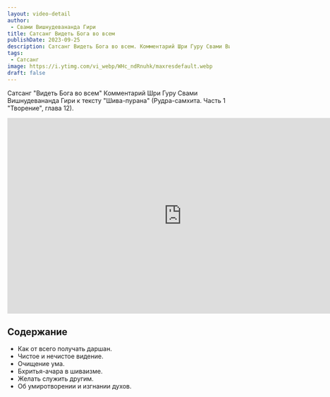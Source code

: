 ```yaml
---
layout: video-detail
author:
 - Свами Вишнудевананда Гири
title: Сатсанг Видеть Бога во всем
publishDate: 2023-09-25
description: Сатсанг Видеть Бога во всем. Комментарий Шри Гуру Свами Вишнудевананда Гири к тексту "Шива-пурана" (Рудра-самхита. Часть 1 "Творение", глава 12).
tags: 
 - Сатсанг
image: https://i.ytimg.com/vi_webp/WHc_ndRnuhk/maxresdefault.webp
draft: false
---
```


 Сатсанг "Видеть Бога во всем"
Комментарий Шри Гуру Свами Вишнудевананда Гири к тексту "Шива-пурана" (Рудра-самхита. Часть 1 "Творение", глава 12).

<iframe width="790" height="444" src="https://www.youtube.com/embed/WHc_ndRnuhk" frameborder="0" allowfullscreen=""></iframe> 

## Содержание

- Как от всего получать даршан.
- Чистое и нечистое видение.
- Очищение ума.
- Бхритья-ачара в шиваизме.
- Желать служить другим.
- Об умиротворении и изгнании духов.
